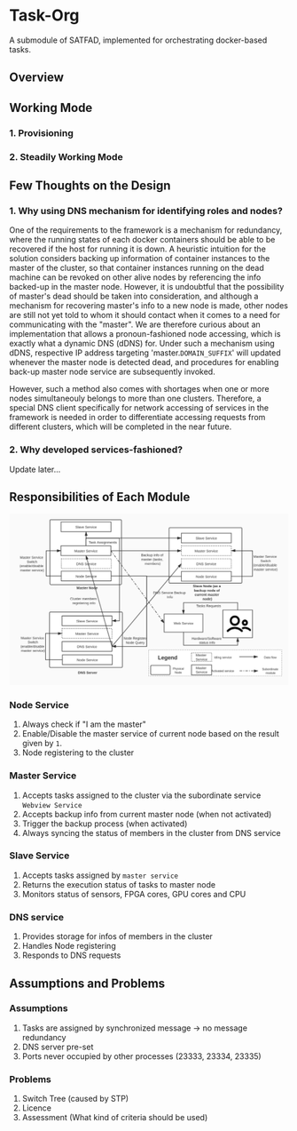 # Task-Org

A submodule of SATFAD, implemented for orchestrating docker-based tasks.


## Overview

## Working Mode
### 1. Provisioning

### 2. Steadily Working Mode


## Few Thoughts on the Design
### 1. Why using DNS mechanism for identifying roles and nodes?
One of the requirements to the framework is a mechanism for redundancy, where the running states of each docker containers should be able to be recovered if the host for running it is down. A heuristic intuition for the solution considers backing up information of container instances to the master of the cluster, so that container instances running on the dead machine can be revoked on other alive nodes by referencing the info backed-up in the master node. However, it is undoubtful that the possibility of master's dead should be taken into consideration, and although a mechanism for recovering master's info to a new node is made, other nodes are still not yet told to whom it should contact when it comes to a need for communicating with the "master". We are therefore curious about an implementation that allows a pronoun-fashioned node accessing, which is exactly what a dynamic DNS (dDNS) for. Under such a mechanism using dDNS, respective IP address targeting 'master.`DOMAIN_SUFFIX`' will updated whenever the master node is detected dead, and procedures for enabling back-up master node service are subsequently invoked. 

However, such a method also comes with shortages when one or more nodes simultaneouly belongs to more than one clusters. Therefore, a special DNS client specifically for network accessing of services in the framework is needed in order to differentiate accessing requests from different clusters, which will be completed in the near future. 

### 2. Why developed services-fashioned?
Update later...

## Responsibilities of Each Module

![Services running on nodes and corresponding dataflow](pics/service.jpg)

### Node Service
1. Always check if "I am the master"
2. Enable/Disable the master service of current node based on the result
given by `1`.
3. Node registering to the cluster

### Master Service
1. Accepts tasks assigned to the cluster via the subordinate service `Webview Service`
2. Accepts backup info from current master node (when not activated)
3. Trigger the backup process (when activated)
4. Always syncing the status of members in the cluster from DNS service

### Slave Service
1. Accepts tasks assigned by `master service`
2. Returns the execution status of tasks to master node
3. Monitors status of sensors, FPGA cores, GPU cores and CPU

### DNS service
1. Provides storage for infos of members in the cluster
2. Handles Node registering
3. Responds to DNS requests

## Assumptions and Problems
### Assumptions
1. Tasks are assigned by synchronized message -> no message redundancy
2. DNS server pre-set
3. Ports never occupied by other processes (23333, 23334, 23335)
### Problems
1. Switch Tree (caused by STP)
2. Licence
3. Assessment (What kind of criteria should be used)
